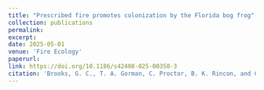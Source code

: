 ```yaml
---
title: "Prescribed fire promotes colonization by the Florida bog frog"
collection: publications
permalink: 
excerpt:
date: 2025-05-01
venue: 'Fire Ecology'
paperurl:
link: https://doi.org/10.1186/s42408-025-00358-3
citation: 'Brooks, G. C., T. A. Gorman, C. Proctor, B. K. Rincon, and C.A. Haas. 2025. Prescribed fire promotes colonization by the Florida bog frog. Fire Ecology 21:21.'
---
```

